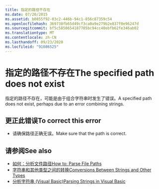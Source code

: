 ```yaml
---
title: 指定的路径不存在
ms.date: 07/20/2015
ms.assetid: b0855f92-03c2-446b-94c1-856c87359c54
ms.openlocfilehash: 369730fb65d49cf3ca0a9e279b2e837f0e96247d
ms.sourcegitcommit: bf5c5850654187705bc94cc40ebfb62fe346ab02
ms.translationtype: MT
ms.contentlocale: zh-CN
ms.lasthandoff: 09/23/2020
ms.locfileid: "91086525"
---
```

# <a name="the-specified-path-does-not-exist"></a><span data-ttu-id="f2bdd-102">指定的路径不存在</span><span class="sxs-lookup"><span data-stu-id="f2bdd-102">The specified path does not exist</span></span>

<span data-ttu-id="f2bdd-103">指定的路径不存在，可能是由于组合字符串时发生了错误。</span><span class="sxs-lookup"><span data-stu-id="f2bdd-103">A specified path does not exist, perhaps due to an error combining strings.</span></span>  
  
## <a name="to-correct-this-error"></a><span data-ttu-id="f2bdd-104">更正此错误</span><span class="sxs-lookup"><span data-stu-id="f2bdd-104">To correct this error</span></span>  
  
- <span data-ttu-id="f2bdd-105">请确保路径正确无误。</span><span class="sxs-lookup"><span data-stu-id="f2bdd-105">Make sure that the path is correct.</span></span>  
  
## <a name="see-also"></a><span data-ttu-id="f2bdd-106">请参阅</span><span class="sxs-lookup"><span data-stu-id="f2bdd-106">See also</span></span>

- [<span data-ttu-id="f2bdd-107">如何：分析文件路径</span><span class="sxs-lookup"><span data-stu-id="f2bdd-107">How to: Parse File Paths</span></span>](../developing-apps/programming/drives-directories-files/how-to-parse-file-paths.md)
- [<span data-ttu-id="f2bdd-108">字符串和其他类型之间的转换</span><span class="sxs-lookup"><span data-stu-id="f2bdd-108">Conversions Between Strings and Other Types</span></span>](../programming-guide/language-features/data-types/conversions-between-strings-and-other-types.md)
- <span data-ttu-id="f2bdd-109">[分析字符串 (Visual Basic)](/previous-versions/visualstudio/visual-studio-2010/ms235224(v=vs.100))</span><span class="sxs-lookup"><span data-stu-id="f2bdd-109">[Parsing Strings in Visual Basic](/previous-versions/visualstudio/visual-studio-2010/ms235224(v=vs.100))</span></span>
